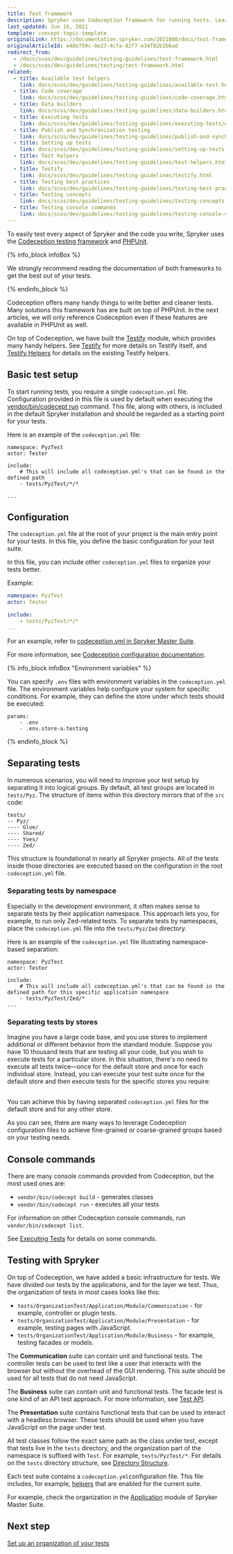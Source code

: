 ```yaml
---
title: Test framework
description: Spryker uses Codeception framework for running tests. Learn how to configure and use it in your project.
last_updated: Jun 16, 2021
template: concept-topic-template
originalLink: https://documentation.spryker.com/2021080/docs/test-framework
originalArticleId: e48e759c-0e27-4cfa-82f7-e34f82b2b6ad
redirect_from:
  - /docs/scos/dev/guidelines/testing-guidelines/test-framework.html
  - /docs/scos/dev/guidelines/testing/test-framework.html
related:
  - title: Available test helpers
    link: docs/scos/dev/guidelines/testing-guidelines/available-test-helpers.html
  - title: Code coverage
    link: docs/scos/dev/guidelines/testing-guidelines/code-coverage.html
  - title: Data builders
    link: docs/scos/dev/guidelines/testing-guidelines/data-builders.html
  - title: Executing tests
    link: docs/scos/dev/guidelines/testing-guidelines/executing-tests/executing-tests.html
  - title: Publish and Synchronization testing
    link: docs/scos/dev/guidelines/testing-guidelines/publish-and-synchronization-testing.html
  - title: Setting up tests
    link: docs/scos/dev/guidelines/testing-guidelines/setting-up-tests.html
  - title: Test helpers
    link: docs/scos/dev/guidelines/testing-guidelines/test-helpers.html
  - title: Testify
    link: docs/scos/dev/guidelines/testing-guidelines/testify.html
  - title: Testing best practices
    link: docs/scos/dev/guidelines/testing-guidelines/testing-best-practices.html
  - title: Testing concepts
    link: docs/scos/dev/guidelines/testing-guidelines/testing-concepts.html
  - title: Testing console commands
    link: docs/scos/dev/guidelines/testing-guidelines/testing-console-commands.html
---
```


To easily test every aspect of Spryker and the code you write, Spryker uses the [Codeception testing framework](https://codeception.com/) and [PHPUnit](https://phpunit.de/).

{% info_block infoBox %}

We strongly recommend reading the documentation of both frameworks to get the best out of your tests.

{% endinfo_block %}

Codeception offers many handy things to write better and cleaner tests. Many solutions this framework has are built on top of PHPUnit. In the next articles, we will only reference Codeception even if these features are available in PHPUnit as well.

On top of Codeception, we have built the [Testify](https://github.com/spryker/testify/) module, which provides many handy helpers. See [Testify](/docs/dg/dev/guidelines/testing-guidelines/testify.html) for more details on Testify itself, and [Testify Helpers](/docs/dg/dev/guidelines/testing-guidelines/test-helpers/available-test-helpers.html#testify-helpers) for details on the existing Testify helpers.

## Basic test setup

To start running tests, you require a single `codeception.yml` file. Configuration provided in this file is used by default when executing the [vendor/bin/codecept run](#console-commands) command. This file, along with others, is included in the default Spryker installation and should be regarded as a starting point for your tests.

Here is an example of the `codeception.yml` file:

```
namespace: PyzTest
actor: Tester

include:
    # This will include all codeception.yml's that can be found in the defined path
    - tests/PyzTest/*/*

...
```
## Configuration

The `codeception.yml` file at the root of your project is the main entry point for your tests. In this file, you define the basic configuration for your test suite.

In this file, you can include other `codeception.yml` files to organize your tests better.

Example:

```yml
namespace: PyzTest
actor: Tester

include:
    - tests/PyzTest/*/*
...
```

For an example, refer to [codeception.yml in Spryker Master Suite](https://github.com/spryker-shop/suite/blob/master/codeception.yml).

For more information, see [Codeception configuration documentation](https://codeception.com/docs/reference/Configuration).


{% info_block infoBox "Environment variables" %}

You can specify `.env` files with environment variables in the `codeception.yml` file. The environment variables help configure your system for specific conditions. For example, they can define the store under which tests should be executed:

```
params:
    - .env
    - .env.store-a.testing
```

{% endinfo_block %}

## Separating tests

In numerous scenarios, you will need to improve your test setup by separating it into logical groups. By default, all test groups are located in `tests/Pyz`.  The structure of items within this directory mirrors that of the `src` code:

```
tests/
-- Pyz/
---- Glue/
---- Shared/
---- Yves/
---- Zed/
```
This structure is foundational in nearly all Spryker projects. All of the tests inside those directories are executed based on the configuration in the root `codeception.yml` file.

### Separating tests by namespace

Especially in the development environment, it often makes sense to separate tests by their application namespace. This approach lets you, for example, to run only Zed-related tests. To separate tests by namespaces, place the `codeception.yml` file into the `tests/Pyz/Zed` directory.

Here is an example of the `codeception.yml` file illustrating namespace-based separation:

```
namespace: PyzTest
actor: Tester

include:
    # This will include all codeception.yml's that can be found in the defined path for this specific application namespace
    - tests/PyzTest/Zed/*
...
```

### Separating tests by stores
Imagine you have a large code base, and you use stores to implement additional or different behavior from the standard module. Suppose you have 10 thousand tests that are testing all your code, but you wish to execute tests for a particular store. In this situation, there's no need to execute all tests twice—once for the default store and once for each individual store. Instead, you can execute your test suite once for the default store and then execute tests for the specific stores you require:

<div class="mxgraph" style="max-width:100%;border:1px solid transparent;" data-mxgraph="{&quot;highlight&quot;:&quot;#0000ff&quot;,&quot;nav&quot;:true,&quot;resize&quot;:true,&quot;toolbar&quot;:&quot;zoom layers tags lightbox&quot;,&quot;edit&quot;:&quot;_blank&quot;,&quot;xml&quot;:&quot;&lt;mxfile host=\&quot;ac.draw.io\&quot; modified=\&quot;2023-08-22T10:37:03.721Z\&quot; agent=\&quot;Mozilla/5.0 (Windows NT 10.0; Win64; x64) AppleWebKit/537.36 (KHTML, like Gecko) Chrome/115.0.0.0 Safari/537.36\&quot; etag=\&quot;S2hL0IvwRyO6C0J7OFjW\&quot; version=\&quot;21.6.1\&quot; type=\&quot;embed\&quot;&gt;\n  &lt;diagram id=\&quot;-PcddZtNe2u36sAn28E2\&quot; name=\&quot;Page-1\&quot;&gt;\n    &lt;mxGraphModel dx=\&quot;1050\&quot; dy=\&quot;568\&quot; grid=\&quot;1\&quot; gridSize=\&quot;10\&quot; guides=\&quot;1\&quot; tooltips=\&quot;1\&quot; connect=\&quot;1\&quot; arrows=\&quot;1\&quot; fold=\&quot;1\&quot; page=\&quot;1\&quot; pageScale=\&quot;1\&quot; pageWidth=\&quot;850\&quot; pageHeight=\&quot;1100\&quot; math=\&quot;0\&quot; shadow=\&quot;0\&quot;&gt;\n      &lt;root&gt;\n        &lt;mxCell id=\&quot;0\&quot; /&gt;\n        &lt;mxCell id=\&quot;1\&quot; parent=\&quot;0\&quot; /&gt;\n        &lt;mxCell id=\&quot;qy1XQQReTDcXhqz7JYdl-10\&quot; value=\&quot;\&quot; style=\&quot;shape=flexArrow;endArrow=classic;html=1;rounded=0;strokeColor=#000000;fillColor=#000000;\&quot; parent=\&quot;1\&quot; edge=\&quot;1\&quot;&gt;\n          &lt;mxGeometry width=\&quot;50\&quot; height=\&quot;50\&quot; relative=\&quot;1\&quot; as=\&quot;geometry\&quot;&gt;\n            &lt;mxPoint x=\&quot;359.5\&quot; y=\&quot;160\&quot; as=\&quot;sourcePoint\&quot; /&gt;\n            &lt;mxPoint x=\&quot;360\&quot; y=\&quot;630\&quot; as=\&quot;targetPoint\&quot; /&gt;\n          &lt;/mxGeometry&gt;\n        &lt;/mxCell&gt;\n        &lt;mxCell id=\&quot;qy1XQQReTDcXhqz7JYdl-6\&quot; value=\&quot;\&quot; style=\&quot;shape=flexArrow;endArrow=classic;html=1;rounded=0;strokeColor=#000000;fillColor=#000000;\&quot; parent=\&quot;1\&quot; edge=\&quot;1\&quot;&gt;\n          &lt;mxGeometry width=\&quot;50\&quot; height=\&quot;50\&quot; relative=\&quot;1\&quot; as=\&quot;geometry\&quot;&gt;\n            &lt;mxPoint x=\&quot;269.5\&quot; y=\&quot;160\&quot; as=\&quot;sourcePoint\&quot; /&gt;\n            &lt;mxPoint x=\&quot;270\&quot; y=\&quot;630\&quot; as=\&quot;targetPoint\&quot; /&gt;\n          &lt;/mxGeometry&gt;\n        &lt;/mxCell&gt;\n        &lt;mxCell id=\&quot;qy1XQQReTDcXhqz7JYdl-5\&quot; value=\&quot;\&quot; style=\&quot;shape=flexArrow;endArrow=classic;html=1;rounded=0;strokeColor=#000000;fillColor=#000000;\&quot; parent=\&quot;1\&quot; edge=\&quot;1\&quot;&gt;\n          &lt;mxGeometry width=\&quot;50\&quot; height=\&quot;50\&quot; relative=\&quot;1\&quot; as=\&quot;geometry\&quot;&gt;\n            &lt;mxPoint x=\&quot;180\&quot; y=\&quot;160\&quot; as=\&quot;sourcePoint\&quot; /&gt;\n            &lt;mxPoint x=\&quot;180\&quot; y=\&quot;630\&quot; as=\&quot;targetPoint\&quot; /&gt;\n          &lt;/mxGeometry&gt;\n        &lt;/mxCell&gt;\n        &lt;mxCell id=\&quot;qy1XQQReTDcXhqz7JYdl-1\&quot; value=\&quot;Module A\&quot; style=\&quot;rounded=1;whiteSpace=wrap;html=1;\&quot; parent=\&quot;1\&quot; vertex=\&quot;1\&quot;&gt;\n          &lt;mxGeometry x=\&quot;120\&quot; y=\&quot;220\&quot; width=\&quot;120\&quot; height=\&quot;60\&quot; as=\&quot;geometry\&quot; /&gt;\n        &lt;/mxCell&gt;\n        &lt;mxCell id=\&quot;qy1XQQReTDcXhqz7JYdl-2\&quot; value=\&quot;Module A Store A\&quot; style=\&quot;rounded=1;whiteSpace=wrap;html=1;\&quot; parent=\&quot;1\&quot; vertex=\&quot;1\&quot;&gt;\n          &lt;mxGeometry x=\&quot;210\&quot; y=\&quot;290\&quot; width=\&quot;120\&quot; height=\&quot;60\&quot; as=\&quot;geometry\&quot; /&gt;\n        &lt;/mxCell&gt;\n        &lt;mxCell id=\&quot;qy1XQQReTDcXhqz7JYdl-3\&quot; value=\&quot;Module B\&quot; style=\&quot;rounded=1;whiteSpace=wrap;html=1;\&quot; parent=\&quot;1\&quot; vertex=\&quot;1\&quot;&gt;\n          &lt;mxGeometry x=\&quot;120\&quot; y=\&quot;360\&quot; width=\&quot;120\&quot; height=\&quot;60\&quot; as=\&quot;geometry\&quot; /&gt;\n        &lt;/mxCell&gt;\n        &lt;mxCell id=\&quot;qy1XQQReTDcXhqz7JYdl-4\&quot; value=\&quot;Module C\&quot; style=\&quot;rounded=1;whiteSpace=wrap;html=1;\&quot; parent=\&quot;1\&quot; vertex=\&quot;1\&quot;&gt;\n          &lt;mxGeometry x=\&quot;120\&quot; y=\&quot;430\&quot; width=\&quot;120\&quot; height=\&quot;60\&quot; as=\&quot;geometry\&quot; /&gt;\n        &lt;/mxCell&gt;\n        &lt;mxCell id=\&quot;qy1XQQReTDcXhqz7JYdl-7\&quot; value=\&quot;Default Store&amp;lt;br&amp;gt;Tests\&quot; style=\&quot;text;html=1;align=center;verticalAlign=middle;resizable=0;points=[];autosize=1;strokeColor=none;fillColor=none;\&quot; parent=\&quot;1\&quot; vertex=\&quot;1\&quot;&gt;\n          &lt;mxGeometry x=\&quot;135\&quot; y=\&quot;113\&quot; width=\&quot;90\&quot; height=\&quot;40\&quot; as=\&quot;geometry\&quot; /&gt;\n        &lt;/mxCell&gt;\n        &lt;mxCell id=\&quot;qy1XQQReTDcXhqz7JYdl-8\&quot; value=\&quot;Store A&amp;lt;br&amp;gt;Tests\&quot; style=\&quot;text;html=1;align=center;verticalAlign=middle;resizable=0;points=[];autosize=1;strokeColor=none;fillColor=none;\&quot; parent=\&quot;1\&quot; vertex=\&quot;1\&quot;&gt;\n          &lt;mxGeometry x=\&quot;240\&quot; y=\&quot;113\&quot; width=\&quot;60\&quot; height=\&quot;40\&quot; as=\&quot;geometry\&quot; /&gt;\n        &lt;/mxCell&gt;\n        &lt;mxCell id=\&quot;qy1XQQReTDcXhqz7JYdl-9\&quot; value=\&quot;Module C Store B\&quot; style=\&quot;rounded=1;whiteSpace=wrap;html=1;\&quot; parent=\&quot;1\&quot; vertex=\&quot;1\&quot;&gt;\n          &lt;mxGeometry x=\&quot;300\&quot; y=\&quot;500\&quot; width=\&quot;120\&quot; height=\&quot;60\&quot; as=\&quot;geometry\&quot; /&gt;\n        &lt;/mxCell&gt;\n        &lt;mxCell id=\&quot;qy1XQQReTDcXhqz7JYdl-11\&quot; value=\&quot;Store B&amp;lt;br&amp;gt;Tests\&quot; style=\&quot;text;html=1;align=center;verticalAlign=middle;resizable=0;points=[];autosize=1;strokeColor=none;fillColor=none;\&quot; parent=\&quot;1\&quot; vertex=\&quot;1\&quot;&gt;\n          &lt;mxGeometry x=\&quot;330\&quot; y=\&quot;113\&quot; width=\&quot;60\&quot; height=\&quot;40\&quot; as=\&quot;geometry\&quot; /&gt;\n        &lt;/mxCell&gt;\n      &lt;/root&gt;\n    &lt;/mxGraphModel&gt;\n  &lt;/diagram&gt;\n&lt;/mxfile&gt;\n&quot;}"></div>
<script type="text/javascript" src="https://viewer.diagrams.net/js/viewer-static.min.js"></script>

You can achieve this by having separated `codeception.yml` files for the default store and for any other store.

As you can see, there are many ways to leverage Codeception configuration files to achieve fine-grained or coarse-grained groups based on your testing needs.

## Console commands

There are many console commands provided from Codeception, but the most used ones are:

- `vendor/bin/codecept build` - generates classes
- `vendor/bin/codecept run`  - executes all your tests

For information on other Codeception console commands, run `vendor/bin/codecept list`.

See [Executing Tests](/docs/dg/dev/guidelines/testing-guidelines/executing-tests/executing-tests.html) for details on some commands.

## Testing with Spryker

On top of Codeception, we have added a basic infrastructure for tests. We have divided our tests by the applications, and for the layer we test. Thus, the organization of tests in most cases looks like this:

* `tests/OrganizationTest/Application/Module/Communication` - for example, controller or plugin tests.
* `tests/OrganizationTest/Application/Module/Presentation` - for example, testing pages with JavaScript.
* `tests/OrganizationTest/Application/Module/Business` - for example, testing facades or models.

The **Communication** suite can contain unit and functional tests. The controller tests can be used to test like a user that interacts with the browser but without the overhead of the GUI rendering. This suite should be used for all tests that do not need JavaScript.

The **Business** suite can contain unit and functional tests. The facade test is one kind of an API test approach. For more information, see [Test API](/docs/dg/dev/guidelines/testing-guidelines/testing-best-practices/best-practices-for-effective-testing.html#test-api).

The **Presentation** suite contains functional tests that can be used to interact with a headless browser. These tests should be used when you have JavaScript on the page under test.

All test classes follow the exact same path as the class under test, except that tests live in the `tests` directory, and the organization part of the namespace is suffixed with `Test`. For example, `tests/PyzTest/*`. For details on the `tests` directory structure, see [Directory Structure](/docs/dg/dev/guidelines/testing-guidelines/setting-up-tests.html#directory-structure).

Each test suite contains a `codeception.yml`configuration file. This file includes, for example, [helpers](/docs/dg/dev/guidelines/testing-guidelines/test-helpers/test-helpers.html) that are enabled for the current suite.

For example, check the organization in the [Application](https://github.com/spryker-shop/suite/tree/master/tests/PyzTest/Yves/Application) module of Spryker Master Suite.

## Next step

[Set up an organization of your tests](/docs/dg/dev/guidelines/testing-guidelines/setting-up-tests.html)
